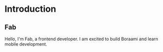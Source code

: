 # Introduction

## Fab
Hello, I'm Fab, a frontend developer. I am excited to build Boraami and learn mobile development.